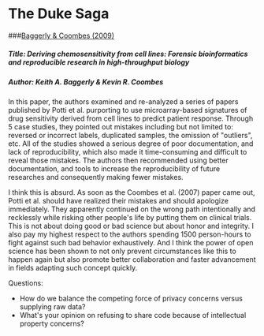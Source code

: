 # The Duke Saga

###[Baggerly & Coombes (2009)](https://projecteuclid.org/euclid.aoas/1267453942)

##### Title: Deriving chemosensitivity from cell lines: Forensic bioinformatics and reproducible research in high-throughput biology

##### Author: Keith A. Baggerly & Kevin R. Coombes

In this paper, the authors examined and re-analyzed a series of papers published by Potti et al. purporting to use microarray-based signatures of drug sensitivity derived from cell lines to predict patient response. Through 5 case studies, they pointed out mistakes including but not limited to: reversed or incorrect labels, duplicated samples, the omission of "outliers", etc. All of the studies showed a serious degree of poor documentation, and lack of reproducibility, which also made it time-consuming and difficult to reveal those mistakes. The authors then recommended using better documentation, and tools to increase the reproducibility of future researches and consequently making fewer mistakes. 

I think this is absurd. As soon as the Coombes et al. (2007) paper came out, Potti et al. should have realized their mistakes and should apologize immediately. They apparently continued on the wrong path intentionally and recklessly while risking other people's life by putting them on clinical trials. This is not about doing good or bad science but about honor and integrity. I also pay my highest respect to the authors spending 1500 person-hours to fight against such bad behavior exhaustively. And I think the power of open science has been shown to not only prevent circumstances like this to happen again but also promote better collaboration and faster advancement in fields adapting such concept quickly. 

Questions:

* How do we balance the competing force of privacy concerns versus supplying raw data?
* What's your opinion on refusing to share code because of intellectual property concerns?